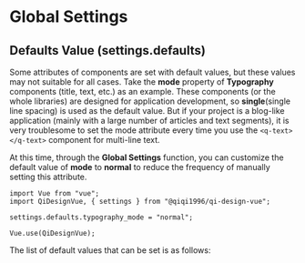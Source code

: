 # Global Settings

## Defaults Value (settings.defaults)

Some attributes of components are set with default values, but these values may not suitable for all cases. Take the **mode** property of **Typography** components (title, text, etc.) as an example. These components (or the whole libraries) are designed for application development, so **single**(single line spacing) is used as the default value. But if your project is a blog-like application (mainly with a large number of articles and text segments), it is very troublesome to set the mode attribute every time you use the `<q-text></q-text>` component for multi-line text.

At this time, through the **Global Settings** function, you can customize the default value of **mode** to **normal** to reduce the frequency of manually setting this attribute.

```
import Vue from "vue";
import QiDesignVue, { settings } from "@qiqi1996/qi-design-vue";

settings.defaults.typography_mode = "normal";

Vue.use(QiDesignVue);
```

The list of default values ​​that can be set is as follows:

<property-block :general="false">
    <property-item
        name="typography_mode"
        definition="The default value of mode for all components under Typography. <br>If there is a separate setting for a single component, this value will be ignored."
        defaults="single"
        :values="['single', 'compact', 'normal']"
    ></property-item>
    <property-item
        name="title_mode"
        definition="The default value for mode of the Title component."
        defaults=""
        :values="['single', 'compact', 'normal']"
    ></property-item>
    <property-item
        name="text_mode"
        definition="The default value for mode of the Text component."
        defaults=""
        :values="['single', 'compact', 'normal']"
    ></property-item>
    <property-item
        name="footnote_mode"
        definition="The default value for mode of the Footnote component."
        defaults=""
        :values="['single', 'compact', 'normal']"
    ></property-item>
    <property-item
        name="quote_mode"
        definition="The default value for mode of the Quote component."
        defaults=""
        :values="['single', 'compact', 'normal']"
    ></property-item>
</property-block>